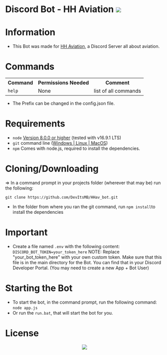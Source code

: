 # Discord Bot - HH Aviation <img src="https://img.shields.io/discord/830574658964291624?logo=discord&style=for-the-badge" />     
# Information
* This Bot was made for <a href="https://www.youtube.com/channel/UCmertfg-HdbWjFcWHW-Xulg">HH Aviation</a>, a Discord Server all about aviation.

# Commands
<table>
  <tr>
    <th>Command</th>
    <th>Permissions Needed</th>
	<th>Comment</th>
  </tr>
  <tr>
    <td><code>help</code></td>
    <td>None</td>
	<td>list of all commands</td>
</table>

* The Prefix can be changed in the config.json file.



# Requirements
* `node` <a href="https://nodejs.org/en/download/">Version 8.0.0 or higher</a> (tested with v16.9.1 LTS)
* `git` command line (<a href="https://git-scm.com/download/win">Windows </a>|<a href="https://git-scm.com/book/en/v2/Getting-Started-Installing-Git"> Linux </a>|<a href="https://git-scm.com/download/mac"> MacOS</a>)
* `npm` Comes with node.js, required to install the dependencies.

# Cloning/Downloading

=> In a command prompt in your projects folder (wherever that may be) run the following:

`git clone https://github.com/DevItsMB/HHav_bot.git`
* In the folder from where you ran the git command, run `npm install`to install the dependencies

# Important
* Create a file named `.env` with the following content:
`DISCORD_BOT_TOKEN=your_token_here`
NOTE: Replace "your_bot_token_here" with your own custom token. Make sure that this file is in the main directory for the Bot. You can find that in your Discord Developer Portal. (You may need to create a new App + Bot User)


# Starting the Bot
* To start the bot, in the command prompt, run the following command: `node app.js`
* Or run the `run.bat`, that will start the bot for you.



# License
<p align="center">
    <a href="https://github.com/DevItsMB/Discord-Bot-Template/blob/master/LICENSE">
    <img src="https://img.shields.io/github/license/DevItsMB/DiscordBotTemplate?style=for-the-badge" />
  </a>
</p>
